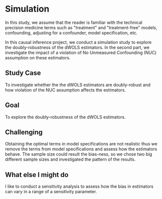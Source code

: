 
# Simulation

In this study, we assume that the reader is familiar with the technical precision medicine terms such as "treatment" and "treatment-free" models, confounding, adjusting for a confounder, model specification, etc.

In this causal inference project, we conduct a simulation study to explore the doubly-robustness of the dWOLS estimators. 
In the second part, we investigate the impact of a violation of No Unmeasured Confounding (NUC) assumption on these estimators.

>>>>>>> 

## Study Case

To investigate whether the the dWOLS estimators are doubly-robust and how violation of the NUC assumption affects the estimators.

##  Goal

To explore the  doubly-robustness of the dWOLS estimators.

## Challenging

Obtaining the optimal terms in model specifications are not realistic thus we remove the terms from model specifications and assess how the estimators behave.
The sample size could result the bias-ness, so we chose two big different sample sizes and investigated the pattern of the results. 


## What else I might do

I like to conduct a sensitivity analysis to assess how the bias in estimators can vary in a range of a sensitivity parameter.

